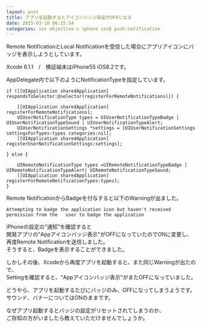 ```yaml
---
layout: post
title: アプリを起動するとアイコンバッジ設定がOFFになる
date: 2015-03-10 06:15:54
categories: ios objective-c iphone ios8 push-notification
---
```

<p>Remote NotificationとLocal Notificationを受信した場合にアプリアイコンにバッジを表示しようとしています。</p>

<p>Xcode 6.1.1　/　検証端末はiPhone5S iOS8.2です。</p>

<p>AppDelegate内で以下のようにNotificationTypeを指定しています。</p>

<pre><code>if ([[UIApplication sharedApplication]    respondsToSelector:@selector(registerForRemoteNotifications)]) {

    [[UIApplication sharedApplication] registerForRemoteNotifications];
    UIUserNotificationType types = UIUserNotificationTypeBadge | UIUserNotificationTypeSound | UIUserNotificationTypeAlert;
    UIUserNotificationSettings *settings = [UIUserNotificationSettings settingsForTypes:types categories:nil];
    [[UIApplication sharedApplication] registerUserNotificationSettings:settings];

} else {

    UIRemoteNotificationType types =UIRemoteNotificationTypeBadge | UIRemoteNotificationTypeAlert| UIRemoteNotificationTypeSound;
    [[UIApplication sharedApplication] registerForRemoteNotificationTypes:types];
}
</code></pre>

<p>Remote NotificationからBadgeを付与すると以下のWarningが出ました。</p>

<pre><code>Attempting to badge the application icon but haven't received permission from the   user to badge the application
</code></pre>

<p>iPhoneの設定の"通知"を確認すると<br>
開発アプリの"Appアイコンバッジ表示"がOFFになっていたのでONに変更し、<br>
再度Remote Notificationを送信しました。<br>
そうすると、Badgeを表示することができました。</p>

<p>しかしその後、Xcodeから再度アプリを起動すると、また同じWarningが出たので、<br>
Settingを確認すると、"Appアイコンバッジ表示"がまたOFFになっていました。</p>

<p>どうやら、アプリを起動するたびにバッジのみ、OFFになってしまうようです。<br>
サウンド、バナーについてはONのままです。</p>

<p>なぜアプリ起動するとバッジの設定がリセットされてしまうのか、<br>
ご存知の方がいましたら教えていただけませんでしょうか。</p>
